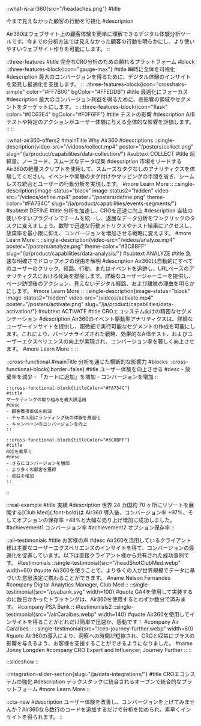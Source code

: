 ::what-is-air360{src="/headaches.png"}
#title
<!-- 不透明なユーザーの行動を可視化する -->
今まで見えなかった顧客の行動を可視化
#description
<!-- Air360はウェブサイト上の顧客体験を分析するツールです。今までのツールや分析方法ではわからなかったユーザーの行動を明らかにし、ユーザーフレンドリーなウェブサイトの作成をサポートします。 -->
<!-- なぜ購入しなかったの？なぜ離脱してしまったの？今の分析方法で答えは見つかりますか？ -->
Air360はウェブサイト上の顧客体験を簡単に理解できるデジタル体験分析ツールです。今までの分析方法では見えなかった顧客の行動を明らかにし、より使いやすいウェブサイト作りを可能にします。
::

::three-features
#title
完全なCRO分析のための頼れるプラットフォーム
#block
    ::three-features-block{icon="gauge-max"}
    #title
    瞬時に全体を可視化
    #description
    最大のコンバージョンを得るために、デジタル体験のインサイトを発見し最適化を支援します。
    ::
    ::three-features-block{icon="crosshairs-simple" color="#FF7B00" bgColor="#FFEDDB"}
    #title
    最適化にフォーカス
    #description
    最大のコンバージョン利益を得るために、高影響の領域やセグメントをターゲットにします。
    ::
    ::three-features-block{icon="flask" color="#0C63E4" bgColor="#F0F6FF"}
    #title
    テストの影響
    #description
    A/Bテストや特定のアクションがユーザー体験に与える全体的な影響を評価します。
    ::
::

::what-air360-offers2
#mainTitle
Why Air360
#descriptions
    ::single-description{video-src="/videos/collect.mp4" poster="/posters/collect.png" slug="/ja/product/capabilities/data-collection/"}
    #subtext
    COLLECT
    #title
    超軽量、ノーコード、スムーズなデータ収集
    #description
    市場をリードするAir360の軽量スクリプトを使用して、スムーズなタグなしのアナリティクスを体験してください。イベントや実験のタグ付けやマッピングの手間を省き、シームレスな統合とユーザーの行動分析を実現します。
    #more
    Learn More
    ::
    ::single-description{image-status="block" image-status2="hidden" video-src="/videos/define.mp4" poster="/posters/define.png" theme-color="#FA734C" slug="/ja/product/capabilities/events-segments/"}
    #subtext
    DEFINE
    #title
    分析を加速し、CROを迅速に向上
    #description
    当社の使いやすいプラグインでチームを統一し、退屈なデータ分析をワンクリックのタスクに変えましょう。数秒で迅速な行動メトリクスやテスト結果にアクセスし、放棄率を最小限に抑え、コンバージョンを増加させる戦略に変えます。
    #more
    Learn More
    ::
    ::single-description{video-src="/videos/analyze.mp4" poster="/posters/analyze.png" theme-color="#3C8BFF" slug="/ja/product/capabilities/data-analysis/"}
    #subtext
    ANALYZE
    #title
    急速な明確さでドロップオフの理由を解明
    #description
    Air360は自動的にすべてのユーザーのクリック、経路、行動、またはイベントを追跡し、URLベースのアナリティクスにおける死角を排除します。詳細なユーザージャーニーを提供し、ページ訪問後のアクション、見えないデジタル経路、および離脱の理由を明らかにします。
    #more
    Learn More
    ::
    ::single-description{image-status="block" image-status2="hidden" video-src="/videos/activate.mp4" poster="/posters/activate.png" slug="/ja/product/capabilities/data-activation/"}
    #subtext
    ACTIVATE
    #title
    CROエコシステム向けの精密なセグメンテーション
    #description
    Air360のイベント駆動型アナリティクスは、詳細なユーザーインサイトを提供し、超微細で実行可能なセグメントの作成を可能にします。これにより、パーソナライズされた戦略、効果的なA/Bテスト、およびユーザーエクスペリエンスの向上が実現され、コンバージョン率を著しく向上させます。
    #more
    Learn More
    ::
::

::cross-functional
#mainTitle
分析を通じた横断的な影響力
#blocks
    ::cross-functional-block{:border=false}
    #title
    ユーザー体験を向上させる
    #desc
    - 放棄率を減少
    - 「カートに追加」を増加
    - コンバージョンを増加
    ::

    ::cross-functional-block{titleColor="#FA734C"}
    #title
    マーケティングの取り組みを最大限活用
    #desc
    - 顧客獲得単価を削減
    - チャネル別にランディング後の体験を最適化
    - キャンペーンのコンバージョンを向上
    ::

    ::cross-functional-block{titleColor="#3C8BFF"}
    #title
    ROIを素早く
    #desc
    - さらにコンバージョンを増加
    - より多くの顧客を獲得
    - 収益を増加
    ::
::

::real-example
#title
実績
#description
世界 24 カ国約 70 ヶ所にリゾートを展開する[Club Med]{.font-bold}は Air360 導入後、コンバージョン率 +97%、そしてオプションの保存率 +48%と大幅な売り上げ増加に成功しました。
#achievement1
コンバージョン率
#achievement2
オプション保存率
::

<!-- ::four-features2
#title 
UXアナリティクスを超えて
#desc1
Build your CRO Roadmap with Air360 experts as your extended team
#desc2
Collaborate with our expert team to maximize insights and boost your CRO efforts.

#block
    ::four-features2-block{icon="toolbox"}
    #title
    Custom Onboarding
    #desc
    Tailored to your existing data & challenges, guiding you in UX analysis.
    ::
    ::four-features2-block{icon="handshake-angle"}
    #title
    Ongoing CRO Workshops
    #desc
    Regular sessions with your CRO specialist to co-create your roadmap and prioritize impactful optimizations.
    ::
    ::four-features2-block{icon="user-shakespeare"}
    #title
    Dedicated CRO specialist
    #desc
    Scale optimization with a dedicated manager guiding your team from onboarding to success.
    ::
    ::four-features2-block{icon="headset"}
    #title
    Rapid Technical Support
    #desc
    Swift, responsive support tailored to your analytics requirements.
    ::
:: -->

::all-testimonials
#title
お客様の声
#desc
Air360を活用しているクライアント様は主要なユーザーエクスペリエンスのインサイトを得て、コンバージョンの最適化を促進しています。以下は直接クライアント様から共有された成功事例です。
#testimonials
    ::single-testimonial{src="/headShotClubMed.webp" width=60}
    #quote
    Air360を使うことで、より多くの人が世界規模でデータに基づいた意思決定に携わることができます。
    #name
    Nelson Fernandes
    #company
    Digital Analytics Manager, Club Med
    ::
    ::single-testimonial{src="/psabank.svg" width=100}
    #quote
    GA4を使用して実装するのに数日かかったトラッキングは、Air360を使用するとわずか数分で済みます。
    #company
    PSA Bank
    ::
#testimonials2
    ::single-testimonial{src="/airCaraibes.webp" width=140}
    #quote
    Air360を使用してインサイトを得ることがどれだけ簡単で迅速か、感動です！
    #company
    Air Caraïbes
    ::
    ::single-testimonial{src="/ceo-journey-further.webp" width=60}
    #quote
    Air360の導入により、洞察への時間が短縮され、CROと収益にプラスの影響を与えるよう、お客様を支援することができるようになりました。
    #name
    Jonny Longden
    #company
    CRO Expert and Influencer, Journey Further
    ::
::

::slideshow
::

<!-- ::teams
#title
Air360を利用しているのは誰ですか？
#description
優れたデジタル体験を提供するためには、チームメンバー全員がインサイトに富んだデータに簡単にアクセスできるようになるべきで、これによって情報に基づいた顧客中心の意思決定が可能になります。
#block
    ::teams-block{src="/teams/cro-manager.png"}
    #role
    CROマネジャー
    #description
    ユーザーの行動や実験を効果的にトラッキングし、分析の複雑さなしに、迅速に戦略の影響に対する明確なインサイトを得られます。
    ::
    ::teams-block{src="/teams/product-owner.png"}
    #role
    プロダクトオーナー
    #description
    デジタルの影響と機能の採用に焦点を当て、技術的な障害なしに迅速にコンバージョン効果を測定するために、ロードマップを洗練させます。
    ::
    ::teams-block{src="/teams/digital-marketing-mgr.png"}
    #role
    デジタルマーケティング<span class="inline-block">マネジャー</span>
    #description
    コンバージョンしなかった有料トラフィックを解読し、改善された獲得コンバージョンを通じて顧客獲得単価を減らすために、ランディング後の行動を完全に可視化。
    ::
    ::teams-block{src="/teams/data-analyst.png"}
    #role
    データアナリスト
    #description
    無制限の細分化を活用して分析を効率化し、迅速に障害やフラストレーションを特定し、タグ付け、マッピング、またはデータ収集の待ち時間を排除します。
    ::
:: -->

::integration-slider-section{slug="/ja/data-integrations/"}
#title
CROエコシステムの強化
#description
テックスタックに統合されるオープンで統合的なプラットフォーム
#more 
Learn More
::

::cta-new
#description
ユーザー体験を改善し、コンバージョンを上げてみませんか？Air360なら数行のコードを追加するだけで分析を始められ、素早くインサイトを得られます。
::
